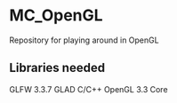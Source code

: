 # MC_OpenGL
Repository for playing around in OpenGL

## Libraries needed
GLFW 3.3.7
GLAD C/C++ OpenGL 3.3 Core
